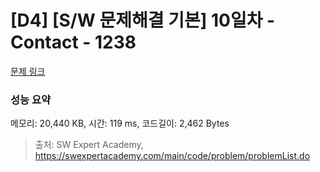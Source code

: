 # [D4] [S/W 문제해결 기본] 10일차 - Contact - 1238 

[문제 링크](https://swexpertacademy.com/main/code/problem/problemDetail.do?contestProbId=AV15B1cKAKwCFAYD) 

### 성능 요약

메모리: 20,440 KB, 시간: 119 ms, 코드길이: 2,462 Bytes



> 출처: SW Expert Academy, https://swexpertacademy.com/main/code/problem/problemList.do